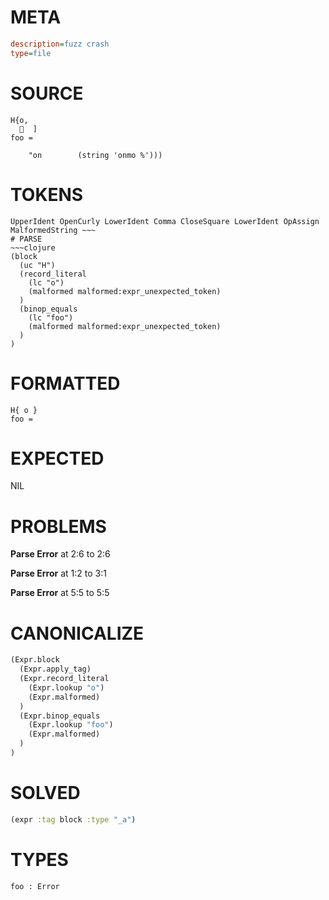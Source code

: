 # META
~~~ini
description=fuzz crash
type=file
~~~
# SOURCE
~~~roc
H{o,
    ]
foo =

    "on        (string 'onmo %')))
~~~
# TOKENS
~~~text
UpperIdent OpenCurly LowerIdent Comma CloseSquare LowerIdent OpAssign MalformedString ~~~
# PARSE
~~~clojure
(block
  (uc "H")
  (record_literal
    (lc "o")
    (malformed malformed:expr_unexpected_token)
  )
  (binop_equals
    (lc "foo")
    (malformed malformed:expr_unexpected_token)
  )
)
~~~
# FORMATTED
~~~roc
H{ o }
foo = 
~~~
# EXPECTED
NIL
# PROBLEMS
**Parse Error**
at 2:6 to 2:6

**Parse Error**
at 1:2 to 3:1

**Parse Error**
at 5:5 to 5:5

# CANONICALIZE
~~~clojure
(Expr.block
  (Expr.apply_tag)
  (Expr.record_literal
    (Expr.lookup "o")
    (Expr.malformed)
  )
  (Expr.binop_equals
    (Expr.lookup "foo")
    (Expr.malformed)
  )
)
~~~
# SOLVED
~~~clojure
(expr :tag block :type "_a")
~~~
# TYPES
~~~roc
foo : Error
~~~

